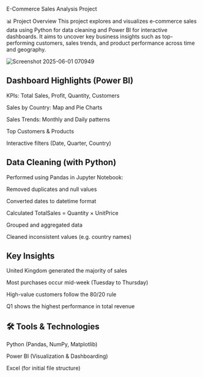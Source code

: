  E-Commerce Sales Analysis Project

📊 Project Overview
This project explores and visualizes e-commerce sales data using Python for data cleaning and Power BI for interactive dashboards.
It aims to uncover key business insights such as top-performing customers, sales trends, and product performance across time and geography.

![Screenshot 2025-06-01 070949](https://github.com/user-attachments/assets/c6ba93bd-88cb-4b9b-ad40-6ec340740db6)


 Dashboard Highlights (Power BI)
-----------------------------------------------------------------------------------------------------------------

 KPIs: Total Sales, Profit, Quantity, Customers

 Sales by Country: Map and Pie Charts

 Sales Trends: Monthly and Daily patterns
 
Top Customers & Products

 Interactive filters (Date, Quarter, Country)
 
 Data Cleaning (with Python)
-----------------------------------------------------------------------------------------------------------------

Performed using Pandas in Jupyter Notebook:

Removed duplicates and null values

Converted dates to datetime format

Calculated TotalSales = Quantity × UnitPrice

Grouped and aggregated data

Cleaned inconsistent values (e.g. country names)

Key Insights
-----------------------------------------------------------------------------------------------------------------

United Kingdom generated the majority of sales

Most purchases occur mid-week (Tuesday to Thursday)

High-value customers follow the 80/20 rule

Q1 shows the highest performance in total revenue

🛠 Tools & Technologies
-----------------------------------------------------------------------------------------------------------------

Python (Pandas, NumPy, Matplotlib)

Power BI (Visualization & Dashboarding)

Excel (for initial file structure)
